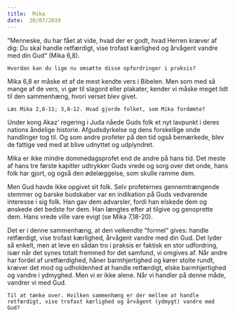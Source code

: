 ```yaml
---
title:  Mika
date:  30/07/2019
---
```


”Menneske, du har fået at vide, hvad der er godt, hvad Herren kræver af dig: Du skal handle retfærdigt, vise trofast kærlighed og årvågent vandre med din Gud“ (Mika 6,8).

`Hvordan kan du lige nu omsætte disse opfordringer i praksis?`

Mika 6,8 er måske et af de mest kendte vers i Bibelen. Men som med så mange af de vers, vi gør til slagord eller plakater, kender vi måske meget lidt til den sammenhæng, hvori verset blev givet.

`Læs Mika 2,8-11; 3,8-12. Hvad gjorde folket, som Mika fordømte?`

Under kong Akaz’ regering i Juda nåede Guds folk et nyt lavpunkt i deres nations åndelige historie. Afgudsdyrkelse og dens forskellige onde handlinger tog til. Og som andre profeter på den tid også bemærkede, blev de fattige ved med at blive udnyttet og udplyndret.

Mika er ikke mindre dommedagsprofet end de andre på hans tid. Det meste af hans tre første kapitler udtrykker Guds vrede og sorg over det onde, hans folk har gjort, og også den ødelæggelse, som skulle ramme dem.

Men Gud havde ikke opgivet sit folk. Selv profeternes gennemtrængende stemmer og barske budskaber var en indikation på Guds vedvarende interesse i sig folk. Han gav dem advarsler, fordi han elskede dem og ønskede det bedste for dem. Han længtes efter at tilgive og genoprette dem. Hans vrede ville vare evigt (se Mika 7,18-20).

Det er i denne sammenhæng, at den velkendte ”formel“ gives: handle retfærdigt, vise trofast kærlighed, årvågent vandre med din Gud. Det lyder så enkelt, men at leve en sådan tro i praksis er faktisk en stor udfordring, især når det synes totalt fremmed for det samfund, vi omgives af. Når andre har fordel af uretfærdighed, håner barmhjertighed og kører stolte rundt, kræver det mod og udholdenhed at handle retfærdigt, elske barmhjertighed og vandre i ydmyghed. Men vi er ikke alene. Når vi handler på denne måde, vandrer vi med Gud.

`Til at tænke over. Hvilken sammenhæng er der mellem at handle retfærdigt, vise trofast kærlighed og årvågent (ydmygt) vandre med Gud?`